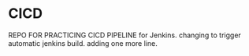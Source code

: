 # CICD
REPO FOR PRACTICING CICD PIPELINE for Jenkins.
changing to trigger automatic jenkins build.
adding one more line.
